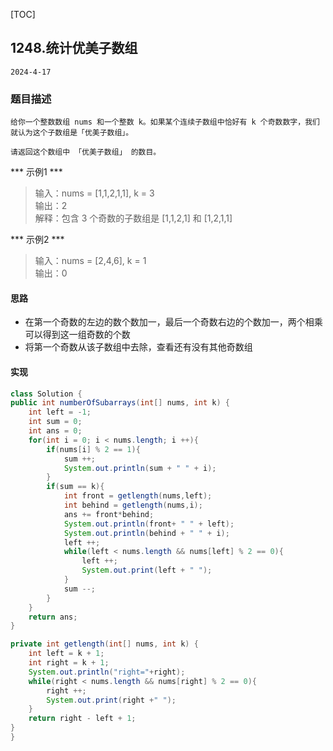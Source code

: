 [TOC]
## 1248.统计优美子数组

```
2024-4-17
```
### 题目描述
```
给你一个整数数组 nums 和一个整数 k。如果某个连续子数组中恰好有 k 个奇数数字，我们就认为这个子数组是「优美子数组」。

请返回这个数组中 「优美子数组」 的数目。
```
*** 示例1 ***
> 输入：nums = [1,1,2,1,1], k = 3    
> 输出：2                  
> 解释：包含 3 个奇数的子数组是 [1,1,2,1] 和 [1,2,1,1]  

*** 示例2 ***
> 输入：nums = [2,4,6], k = 1   
> 输出：0               
#### 思路

+ 在第一个奇数的左边的数个数加一，最后一个奇数右边的个数加一，两个相乘可以得到这一组奇数的个数
+ 将第一个奇数从该子数组中去除，查看还有没有其他奇数组

#### 实现
```java
class Solution {
public int numberOfSubarrays(int[] nums, int k) {
    int left = -1;
    int sum = 0;
    int ans = 0;
    for(int i = 0; i < nums.length; i ++){
        if(nums[i] % 2 == 1){
            sum ++;
            System.out.println(sum + " " + i);
        }
        if(sum == k){
            int front = getlength(nums,left);
            int behind = getlength(nums,i);
            ans += front*behind;
            System.out.println(front+ " " + left);
            System.out.println(behind + " " + i);
            left ++;
            while(left < nums.length && nums[left] % 2 == 0){
                left ++;
                System.out.print(left + " ");
            }
            sum --;
        }
    }
    return ans;
}

private int getlength(int[] nums, int k) {
    int left = k + 1;
    int right = k + 1;
    System.out.println("right="+right);
    while(right < nums.length && nums[right] % 2 == 0){
        right ++;
        System.out.print(right +" ");
    }
    return right - left + 1;
}
}
```